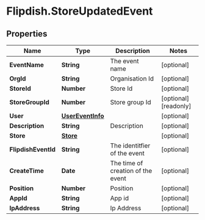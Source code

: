 # Flipdish.StoreUpdatedEvent

## Properties

Name | Type | Description | Notes
------------ | ------------- | ------------- | -------------
**EventName** | **String** | The event name | [optional] 
**OrgId** | **String** | Organisation Id | [optional] 
**StoreId** | **Number** | Store Id | [optional] 
**StoreGroupId** | **Number** | Store group Id | [optional] [readonly] 
**User** | [**UserEventInfo**](UserEventInfo.md) |  | [optional] 
**Description** | **String** | Description | [optional] 
**Store** | [**Store**](Store.md) |  | [optional] 
**FlipdishEventId** | **String** | The identitfier of the event | [optional] 
**CreateTime** | **Date** | The time of creation of the event | [optional] 
**Position** | **Number** | Position | [optional] 
**AppId** | **String** | App id | [optional] 
**IpAddress** | **String** | Ip Address | [optional] 


